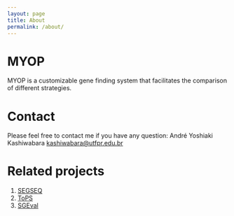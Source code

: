 ```yaml
---
layout: page
title: About
permalink: /about/
---
```


# MYOP

MYOP is a customizable gene finding system that facilitates the comparison of different strategies. 


# Contact

Please feel free to contact me if you have any question: André Yoshiaki Kashiwabara <kashiwabara@utfpr.edu.br>


# Related projects

1. [SEGSEQ](https://github.com/myopdev/segseq)
2. [ToPS](https://github.com/ayoshiaki/tops)
3. [SGEval](https://github.com/myopdev/sgeval)



